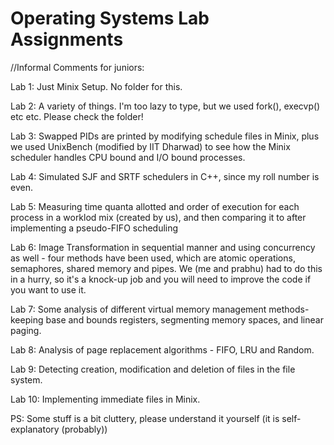 # Operating Systems Lab Assignments

//Informal Comments for juniors:

Lab 1: Just Minix Setup. No folder for this. 

Lab 2: A variety of things. I'm too lazy to type, but we used fork(), execvp() etc etc. Please check the folder!

Lab 3: Swapped PIDs are printed by modifying schedule files in Minix, plus we used UnixBench (modified by IIT Dharwad) to see how the Minix scheduler handles CPU bound and I/O bound processes.

Lab 4: Simulated SJF and SRTF schedulers in C++, since my roll number is even. 

Lab 5: Measuring time quanta allotted and order of execution for each process in a worklod mix (created by us), and then comparing it to after implementing a pseudo-FIFO scheduling

Lab 6: Image Transformation in sequential manner and using concurrency as well - four methods have been used, which are atomic operations, semaphores, shared memory and pipes. We (me and prabhu) had to do this in a hurry, so it's a knock-up job and you will need to improve the code if you want to use it. 

Lab 7: Some analysis of different virtual memory management methods- keeping base and bounds registers, segmenting memory spaces, and linear paging. 

Lab 8: Analysis of page replacement algorithms - FIFO, LRU and Random. 

Lab 9: Detecting creation, modification and deletion of files in the file system. 

Lab 10: Implementing immediate files in Minix. 

PS: Some stuff is a bit cluttery, please understand it yourself (it is self-explanatory (probably))
